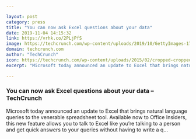```yaml
---

layout: post
category: press
title: "You can now ask Excel questions about your data"
date: 2019-11-04 14:15:32
link: https://vrhk.co/2PLjPfS
image: https://techcrunch.com/wp-content/uploads/2019/10/GettyImages-173607777.jpg?w=627
domain: techcrunch.com
author: "TechCrunch"
icon: https://techcrunch.com/wp-content/uploads/2015/02/cropped-cropped-favicon-gradient.png?w=180
excerpt: "Microsoft today announced an update to Excel that brings natural language queries to the venerable spreadsheet tool. Available now to Office Insiders, this new feature allows you to talk to Excel like you’re talking to a person and get quick answers to your queries without having to write a q…"

---
```


### You can now ask Excel questions about your data – TechCrunch

Microsoft today announced an update to Excel that brings natural language queries to the venerable spreadsheet tool. Available now to Office Insiders, this new feature allows you to talk to Excel like you’re talking to a person and get quick answers to your queries without having to write a q…